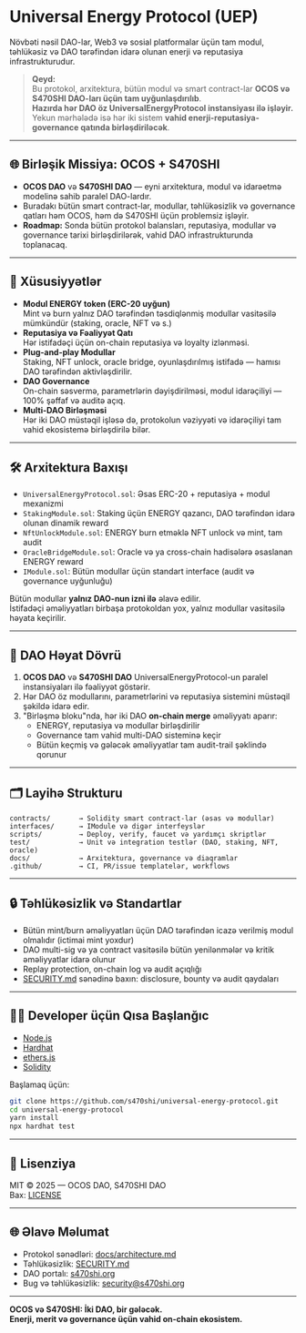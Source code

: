 
# Universal Energy Protocol (UEP)

Növbəti nəsil DAO-lar, Web3 və sosial platformalar üçün tam modul, təhlükəsiz və DAO tərəfindən idarə olunan enerji və reputasiya infrastrukturudur.

> **Qeyd:**  
> Bu protokol, arxitektura, bütün modul və smart contract-lar **OCOS və S470SHI DAO-ları üçün tam uyğunlaşdırılıb**.  
> **Hazırda hər DAO öz UniversalEnergyProtocol instansiyası ilə işləyir.**  
> Yekun mərhələdə isə hər iki sistem **vahid enerji-reputasiya-governance qatında birləşdiriləcək**.

---

## 🌐 Birləşik Missiya: OCOS + S470SHI

- **OCOS DAO** və **S470SHI DAO** — eyni arxitektura, modul və idarəetmə modelinə sahib paralel DAO-lardır.
- Buradakı bütün smart contract-lar, modullar, təhlükəsizlik və governance qatları həm OCOS, həm də S470SHI üçün problemsiz işləyir.
- **Roadmap:** Sonda bütün protokol balansları, reputasiya, modullar və governance tarixi birləşdirilərək, vahid DAO infrastrukturunda toplanacaq.

---

## 🚀 Xüsusiyyətlər

- **Modul ENERGY token (ERC-20 uyğun)**  
  Mint və burn yalnız DAO tərəfindən təsdiqlənmiş modullar vasitəsilə mümkündür (staking, oracle, NFT və s.)
- **Reputasiya və Fəaliyyət Qatı**  
  Hər istifadəçi üçün on-chain reputasiya və loyalty izlənməsi.
- **Plug-and-play Modullar**  
  Staking, NFT unlock, oracle bridge, oyunlaşdırılmış istifadə — hamısı DAO tərəfindən aktivləşdirilir.
- **DAO Governance**  
  On-chain səsvermə, parametrlərin dəyişdirilməsi, modul idarəçiliyi — 100% şəffaf və auditə açıq.
- **Multi-DAO Birləşməsi**  
  Hər iki DAO müstəqil işləsə də, protokolun vəziyyəti və idarəçiliyi tam vahid ekosistemə birləşdirilə bilər.

---

## 🛠️ Arxitektura Baxışı

- `UniversalEnergyProtocol.sol`: Əsas ERC-20 + reputasiya + modul mexanizmi
- `StakingModule.sol`: Staking üçün ENERGY qazancı, DAO tərəfindən idarə olunan dinamik reward
- `NftUnlockModule.sol`: ENERGY burn etməklə NFT unlock və mint, tam audit
- `OracleBridgeModule.sol`: Oracle və ya cross-chain hadisələrə əsaslanan ENERGY reward
- `IModule.sol`: Bütün modullar üçün standart interface (audit və governance uyğunluğu)

Bütün modullar **yalnız DAO-nun izni ilə** əlavə edilir.  
İstifadəçi əməliyyatları birbaşa protokoldan yox, yalnız modullar vasitəsilə həyata keçirilir.

---

## 🧭 DAO Həyat Dövrü

1. **OCOS DAO** və **S470SHI DAO** UniversalEnergyProtocol-un paralel instansiyaları ilə fəaliyyət göstərir.
2. Hər DAO öz modullarını, parametrlərini və reputasiya sistemini müstəqil şəkildə idarə edir.
3. "Birləşmə bloku"nda, hər iki DAO **on-chain merge** əməliyyatı aparır:
   - ENERGY, reputasiya və modullar birləşdirilir
   - Governance tam vahid multi-DAO sisteminə keçir
   - Bütün keçmiş və gələcək əməliyyatlar tam audit-trail şəklində qorunur

---

## 🗂️ Layihə Strukturu

```
contracts/       → Solidity smart contract-lar (əsas və modullar)
interfaces/      → IModule və digər interfeyslər
scripts/         → Deploy, verify, faucet və yardımçı skriptlər
test/            → Unit və integration testlər (DAO, staking, NFT, oracle)
docs/            → Arxitektura, governance və diaqramlar
.github/         → CI, PR/issue templatelər, workflows
```

---

## 🔒 Təhlükəsizlik və Standartlar

- Bütün mint/burn əməliyyatları üçün DAO tərəfindən icazə verilmiş modul olmalıdır (ictimai mint yoxdur)
- DAO multi-sig və ya contract vasitəsilə bütün yenilənmələr və kritik əməliyyatlar idarə olunur
- Replay protection, on-chain log və audit açıqlığı
- [SECURITY.md](SECURITY.md) sənədinə baxın: disclosure, bounty və audit qaydaları

---

## 👨‍💻 Developer üçün Qısa Başlanğıc

- [Node.js](https://nodejs.org/)
- [Hardhat](https://hardhat.org/)
- [ethers.js](https://docs.ethers.org/)
- [Solidity](https://docs.soliditylang.org/en/latest/)

Başlamaq üçün:
```bash
git clone https://github.com/s470shi/universal-energy-protocol.git
cd universal-energy-protocol
yarn install
npx hardhat test
```

---

## 🪪 Lisenziya

MIT © 2025 — OCOS DAO, S470SHI DAO  
Bax: [LICENSE](LICENSE)

---

## 🌐 Əlavə Məlumat

- Protokol sənədləri: [docs/architecture.md](docs/architecture.md)
- Təhlükəsizlik: [SECURITY.md](SECURITY.md)
- DAO portalı: [s470shi.org](https://s470shi.org)
- Bug və təhlükəsizlik: [security@s470shi.org](mailto:security@s470shi.org)

---

**OCOS və S470SHI: İki DAO, bir gələcək.  
Enerji, merit və governance üçün vahid on-chain ekosistem.**
